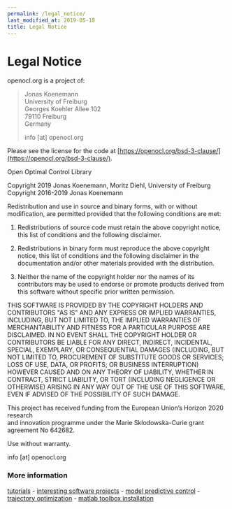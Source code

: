 ```yaml
---
permalink: /legal_notice/
last_modified_at: 2019-05-18
title: Legal Notice
---
```


# Legal Notice

openocl.org is a project of:

> Jonas Koenemann    
> University of Freiburg  
> Georges Koehler Allee 102  
> 79110 Freiburg    
> Germany
> 
> info [at] openocl.org

Please see the license for the code at [https://openocl.org/bsd-3-clause/](https://openocl.org/bsd-3-clause/).

Open Optimal Control Library

Copyright 2019 Jonas Koenemann, Moritz Diehl, University of Freiburg  
Copyright 2016-2019 Jonas Koenemann

Redistribution and use in source and binary forms, with or without modification,
are permitted provided that the following conditions are met:

1. Redistributions of source code must retain the above copyright notice,
this list of conditions and the following disclaimer.

2. Redistributions in binary form must reproduce the above copyright notice,
this list of conditions and the following disclaimer in the documentation
and/or other materials provided with the distribution.

3. Neither the name of the copyright holder nor the names of its contributors
may be used to endorse or promote products derived from this software without
specific prior written permission.

THIS SOFTWARE IS PROVIDED BY THE COPYRIGHT HOLDERS AND CONTRIBUTORS "AS IS"
AND ANY EXPRESS OR IMPLIED WARRANTIES, INCLUDING, BUT NOT LIMITED TO, THE
IMPLIED WARRANTIES OF MERCHANTABILITY AND FITNESS FOR A PARTICULAR PURPOSE
ARE DISCLAIMED. IN NO EVENT SHALL THE COPYRIGHT HOLDER OR CONTRIBUTORS BE
LIABLE FOR ANY DIRECT, INDIRECT, INCIDENTAL, SPECIAL, EXEMPLARY, OR
CONSEQUENTIAL DAMAGES (INCLUDING, BUT NOT LIMITED TO, PROCUREMENT OF SUBSTITUTE
GOODS OR SERVICES; LOSS OF USE, DATA, OR PROFITS; OR BUSINESS INTERRUPTION)
HOWEVER CAUSED AND ON ANY THEORY OF LIABILITY, WHETHER IN CONTRACT, STRICT
LIABILITY, OR TORT (INCLUDING NEGLIGENCE OR OTHERWISE) ARISING IN ANY WAY OUT
OF THE USE OF THIS SOFTWARE, EVEN IF ADVISED OF THE POSSIBILITY OF SUCH DAMAGE.

This project has received funding from the European Union’s Horizon 2020 research   
and innovation programme under the Marie Sklodowska-Curie grant agreement No 642682.

Use without warranty. 

info [at] openocl.org

### More information

[tutorials](/tutorials/) - [interesting software projects](/other-software-projects/) - [model predictive control](/model-predictive-control/) - [trajectory optimization](/trajectory-optimization/) - [matlab toolbox installation](/matlab-toolbox-installation/)
